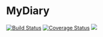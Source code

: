 # MyDiary
[![Build Status](https://travis-ci.org/UggoPrince/MyDiary.svg?branch=develop-APIendpoint-GetNotifications)](https://travis-ci.org/UggoPrince/MyDiary) <a href='https://coveralls.io/github/UggoPrince/MyDiarybranch=develop-APIendpoint-GetNofications'><img src='https://coveralls.io/repos/github/UggoPrince/MyDiary/badge.svg?branch=develop-APIendpoint-GetNofications' alt='Coverage Status' /></a> <a href="https://codeclimate.com/github/UggoPrince/MyDiary/test_coverage"><img src="https://api.codeclimate.com/v1/badges/cd2bf5a44988d893158c/test_coverage" /></a>
